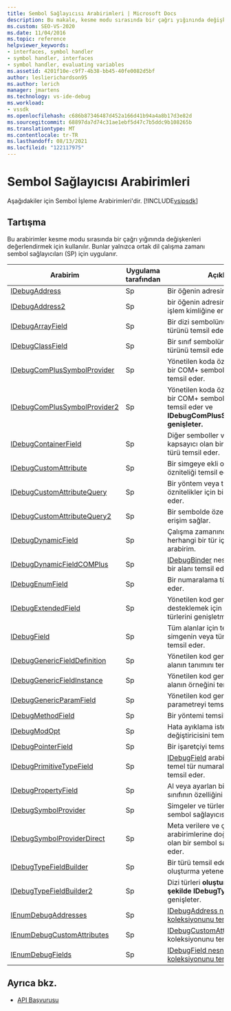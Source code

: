```yaml
---
title: Sembol Sağlayıcısı Arabirimleri | Microsoft Docs
description: Bu makale, kesme modu sırasında bir çağrı yığınında değişkenleri değerlendiren Visual Studio SDK'sı için Sembol İşleme Arabirimleri'nin açıklamalarına bağlantı sağlar.
ms.custom: SEO-VS-2020
ms.date: 11/04/2016
ms.topic: reference
helpviewer_keywords:
- interfaces, symbol handler
- symbol handler, interfaces
- symbol handler, evaluating variables
ms.assetid: 4201f10e-c9f7-4b38-bb45-40fe0082d5bf
author: leslierichardson95
ms.author: lerich
manager: jmartens
ms.technology: vs-ide-debug
ms.workload:
- vssdk
ms.openlocfilehash: c686b87346487d452a166d41b94a4a8b17d3e82d
ms.sourcegitcommit: 68897da7d74c31ae1ebf5d47c7b5ddc9b108265b
ms.translationtype: MT
ms.contentlocale: tr-TR
ms.lasthandoff: 08/13/2021
ms.locfileid: "122117975"
---
```

# <a name="symbol-provider-interfaces"></a>Sembol Sağlayıcısı Arabirimleri
Aşağıdakiler için Sembol İşleme Arabirimleri'dir. [!INCLUDE[vsipsdk](../../../extensibility/includes/vsipsdk_md.md)]

## <a name="discussion"></a>Tartışma
 Bu arabirimler kesme modu sırasında bir çağrı yığınında değişkenleri değerlendirmek için kullanılır. Bunlar yalnızca ortak dil çalışma zamanı sembol sağlayıcıları (SP) için uygulanır.

|Arabirim|Uygulama tarafından|Açıklama|
|---------------|--------------------|-----------------|
|[IDebugAddress](../../../extensibility/debugger/reference/idebugaddress.md)|Sp|Bir öğenin adresini temsil eder.|
|[IDebugAddress2](../../../extensibility/debugger/reference/idebugaddress2.md)|Sp|bir öğenin adresini temsil eder ve işlem kimliğine erişim sağlar.|
|[IDebugArrayField](../../../extensibility/debugger/reference/idebugarrayfield.md)|Sp|Bir dizi sembolünü veya dizi türünü temsil eder.|
|[IDebugClassField](../../../extensibility/debugger/reference/idebugclassfield.md)|Sp|Bir sınıf sembolünü veya sınıf türünü temsil eder.|
|[IDebugComPlusSymbolProvider](../../../extensibility/debugger/reference/idebugcomplussymbolprovider.md)|Sp|Yönetilen koda özgü yöntemlerle bir COM+ sembol sağlayıcısını temsil eder.|
|[IDebugComPlusSymbolProvider2](../../../extensibility/debugger/reference/idebugcomplussymbolprovider2.md)|Sp|Yönetilen koda özgü yöntemlerle bir COM+ sembol sağlayıcısını temsil eder ve **IDebugComPlusSymbolProvider'ı genişleter.**|
|[IDebugContainerField](../../../extensibility/debugger/reference/idebugcontainerfield.md)|Sp|Diğer semboller veya türler için kapsayıcı olan bir simgeyi veya türü temsil eder.|
|[IDebugCustomAttribute](../../../extensibility/debugger/reference/idebugcustomattribute.md)|Sp|Bir simgeye ekli olan özel bir özniteliği temsil eder.|
|[IDebugCustomAttributeQuery](../../../extensibility/debugger/reference/idebugcustomattributequery.md)|Sp|Bir yöntem veya tür üzerinde özel öznitelikler için bir sorguyu temsil eder.|
|[IDebugCustomAttributeQuery2](../../../extensibility/debugger/reference/idebugcustomattributequery2.md)|Sp|Bir sembolde özel özniteliklere erişim sağlar.|
|[IDebugDynamicField](../../../extensibility/debugger/reference/idebugdynamicfield.md)|Sp|Çalışma zamanında belirlenecek herhangi bir tür için temel arabirim.|
|[IDebugDynamicFieldCOMPlus](../../../extensibility/debugger/reference/idebugdynamicfieldcomplus.md)|Sp|[IDebugBinder](../../../extensibility/debugger/reference/idebugbinder.md) nesnesi için dinamik bir alanı temsil eder.|
|[IDebugEnumField](../../../extensibility/debugger/reference/idebugenumfield.md)|Sp|Bir numaralama türünü temsil eder.|
|[IDebugExtendedField](../../../extensibility/debugger/reference/idebugextendedfield.md)|Sp|Yönetilen kod genel türlerini desteklemek için kullanılabilir alan türlerini genişletmektedir.|
|[IDebugField](../../../extensibility/debugger/reference/idebugfield.md)|Sp|Tüm alanlar için temel sınıf; , bir simgenin veya türün açıklamasını temsil eder.|
|[IDebugGenericFieldDefinition](../../../extensibility/debugger/reference/idebuggenericfielddefinition.md)|Sp|Yönetilen kod genel türü için bir alanın tanımını temsil eder.|
|[IDebugGenericFieldInstance](../../../extensibility/debugger/reference/idebuggenericfieldinstance.md)|Sp|Yönetilen kod genel türü için bir alanın örneğini temsil eder.|
|[IDebugGenericParamField](../../../extensibility/debugger/reference/idebuggenericparamfield.md)|Sp|Yönetilen kod genel türü için bir parametreyi temsil eder.|
|[IDebugMethodField](../../../extensibility/debugger/reference/idebugmethodfield.md)|Sp|Bir yöntemi temsil eder.|
|[IDebugModOpt](../../../extensibility/debugger/reference/idebugmodopt.md)|Sp|Hata ayıklama isteğe bağlı değiştiricisini temsil eder.|
|[IDebugPointerField](../../../extensibility/debugger/reference/idebugpointerfield.md)|Sp|Bir işaretçiyi temsil eder.|
|[IDebugPrimitiveTypeField](../../../extensibility/debugger/reference/idebugprimitivetypefield.md)|Sp|[IDebugField](../../../extensibility/debugger/reference/idebugfield.md) arabiriminden bir temel tür numaralama değerini temsil eder.|
|[IDebugPropertyField](../../../extensibility/debugger/reference/idebugpropertyfield.md)|Sp|Al veya ayarlan bir yönetilen kod sınıfının özelliğini temsil eder.|
|[IDebugSymbolProvider](../../../extensibility/debugger/reference/idebugsymbolprovider.md)|Sp|Simgeler ve türler sağlayan bir sembol sağlayıcısını temsil eder.|
|[IDebugSymbolProviderDirect](../../../extensibility/debugger/reference/idebugsymbolproviderdirect.md)|Sp|Meta verilere ve çekirdek sembol arabirimlerine doğrudan erişimi olan bir sembol sağlayıcısını temsil eder.|
|[IDebugTypeFieldBuilder](../../../extensibility/debugger/reference/idebugtypefieldbuilder.md)|Sp|Bir türü temsil eden bir alan oluşturma yeteneğini temsil eder.|
|[IDebugTypeFieldBuilder2](../../../extensibility/debugger/reference/idebugtypefieldbuilder2.md)|Sp|Dizi türleri **oluşturabilecek şekilde IDebugTypeFieldBuilder'ı** genişleter.|
|[IEnumDebugAddresses](../../../extensibility/debugger/reference/ienumdebugaddresses.md)|Sp|[IDebugAddress nesneleri koleksiyonunu temsil](../../../extensibility/debugger/reference/idebugaddress.md) eder.|
|[IEnumDebugCustomAttributes](../../../extensibility/debugger/reference/ienumdebugcustomattributes.md)|Sp|[IDebugCustomAttribute](../../../extensibility/debugger/reference/idebugcustomattribute.md) nesneleri koleksiyonunu temsil eder.|
|[IEnumDebugFields](../../../extensibility/debugger/reference/ienumdebugfields.md)|Sp|[IDebugField nesneleri koleksiyonunu temsil](../../../extensibility/debugger/reference/idebugfield.md) eder.|

## <a name="see-also"></a>Ayrıca bkz.
- [API Başvurusu](../../../extensibility/debugger/reference/api-reference-visual-studio-debugging.md)
